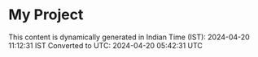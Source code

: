 # My Project

This content is dynamically generated in Indian Time (IST): 2024-04-20 11:12:31 IST
Converted to UTC: 2024-04-20 05:42:31 UTC
